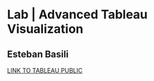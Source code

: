 # Lab | Advanced Tableau Visualization

## Esteban Basili
[LINK TO TABLEAU PUBLIC](https://public.tableau.com/app/profile/esteban.basili/viz/tableau-lab_17397896424900_17398745682110/Story1?publish=yes)